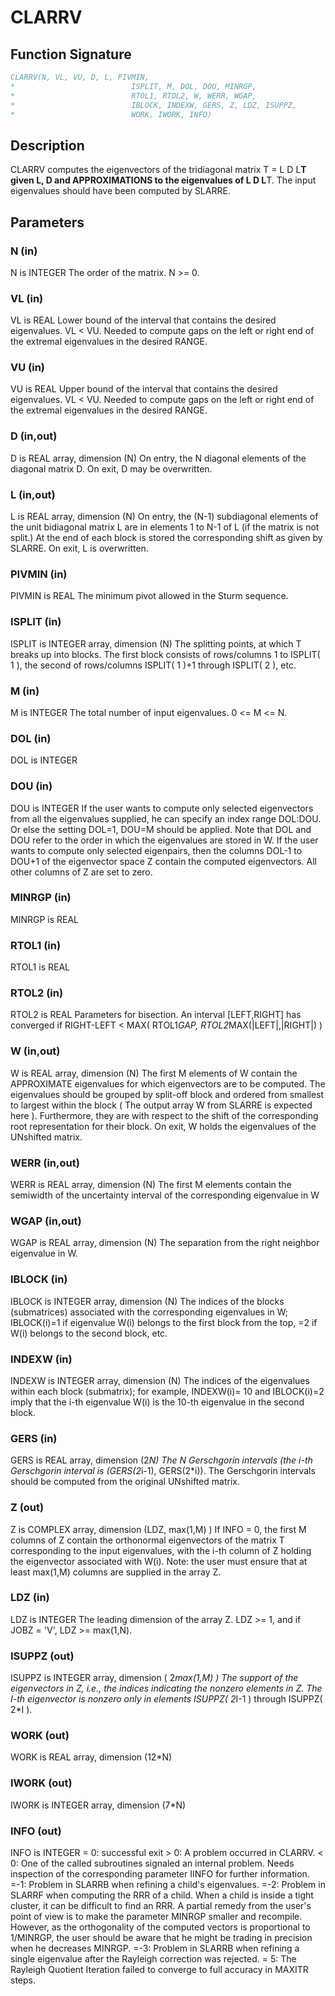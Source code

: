 # CLARRV

## Function Signature

```fortran
CLARRV(N, VL, VU, D, L, PIVMIN,
*                          ISPLIT, M, DOL, DOU, MINRGP,
*                          RTOL1, RTOL2, W, WERR, WGAP,
*                          IBLOCK, INDEXW, GERS, Z, LDZ, ISUPPZ,
*                          WORK, IWORK, INFO)
```

## Description


 CLARRV computes the eigenvectors of the tridiagonal matrix
 T = L D L**T given L, D and APPROXIMATIONS to the eigenvalues of L D L**T.
 The input eigenvalues should have been computed by SLARRE.

## Parameters

### N (in)

N is INTEGER The order of the matrix. N >= 0.

### VL (in)

VL is REAL Lower bound of the interval that contains the desired eigenvalues. VL < VU. Needed to compute gaps on the left or right end of the extremal eigenvalues in the desired RANGE.

### VU (in)

VU is REAL Upper bound of the interval that contains the desired eigenvalues. VL < VU. Needed to compute gaps on the left or right end of the extremal eigenvalues in the desired RANGE.

### D (in,out)

D is REAL array, dimension (N) On entry, the N diagonal elements of the diagonal matrix D. On exit, D may be overwritten.

### L (in,out)

L is REAL array, dimension (N) On entry, the (N-1) subdiagonal elements of the unit bidiagonal matrix L are in elements 1 to N-1 of L (if the matrix is not split.) At the end of each block is stored the corresponding shift as given by SLARRE. On exit, L is overwritten.

### PIVMIN (in)

PIVMIN is REAL The minimum pivot allowed in the Sturm sequence.

### ISPLIT (in)

ISPLIT is INTEGER array, dimension (N) The splitting points, at which T breaks up into blocks. The first block consists of rows/columns 1 to ISPLIT( 1 ), the second of rows/columns ISPLIT( 1 )+1 through ISPLIT( 2 ), etc.

### M (in)

M is INTEGER The total number of input eigenvalues. 0 <= M <= N.

### DOL (in)

DOL is INTEGER

### DOU (in)

DOU is INTEGER If the user wants to compute only selected eigenvectors from all the eigenvalues supplied, he can specify an index range DOL:DOU. Or else the setting DOL=1, DOU=M should be applied. Note that DOL and DOU refer to the order in which the eigenvalues are stored in W. If the user wants to compute only selected eigenpairs, then the columns DOL-1 to DOU+1 of the eigenvector space Z contain the computed eigenvectors. All other columns of Z are set to zero.

### MINRGP (in)

MINRGP is REAL

### RTOL1 (in)

RTOL1 is REAL

### RTOL2 (in)

RTOL2 is REAL Parameters for bisection. An interval [LEFT,RIGHT] has converged if RIGHT-LEFT < MAX( RTOL1*GAP, RTOL2*MAX(|LEFT|,|RIGHT|) )

### W (in,out)

W is REAL array, dimension (N) The first M elements of W contain the APPROXIMATE eigenvalues for which eigenvectors are to be computed. The eigenvalues should be grouped by split-off block and ordered from smallest to largest within the block ( The output array W from SLARRE is expected here ). Furthermore, they are with respect to the shift of the corresponding root representation for their block. On exit, W holds the eigenvalues of the UNshifted matrix.

### WERR (in,out)

WERR is REAL array, dimension (N) The first M elements contain the semiwidth of the uncertainty interval of the corresponding eigenvalue in W

### WGAP (in,out)

WGAP is REAL array, dimension (N) The separation from the right neighbor eigenvalue in W.

### IBLOCK (in)

IBLOCK is INTEGER array, dimension (N) The indices of the blocks (submatrices) associated with the corresponding eigenvalues in W; IBLOCK(i)=1 if eigenvalue W(i) belongs to the first block from the top, =2 if W(i) belongs to the second block, etc.

### INDEXW (in)

INDEXW is INTEGER array, dimension (N) The indices of the eigenvalues within each block (submatrix); for example, INDEXW(i)= 10 and IBLOCK(i)=2 imply that the i-th eigenvalue W(i) is the 10-th eigenvalue in the second block.

### GERS (in)

GERS is REAL array, dimension (2*N) The N Gerschgorin intervals (the i-th Gerschgorin interval is (GERS(2*i-1), GERS(2*i)). The Gerschgorin intervals should be computed from the original UNshifted matrix.

### Z (out)

Z is COMPLEX array, dimension (LDZ, max(1,M) ) If INFO = 0, the first M columns of Z contain the orthonormal eigenvectors of the matrix T corresponding to the input eigenvalues, with the i-th column of Z holding the eigenvector associated with W(i). Note: the user must ensure that at least max(1,M) columns are supplied in the array Z.

### LDZ (in)

LDZ is INTEGER The leading dimension of the array Z. LDZ >= 1, and if JOBZ = 'V', LDZ >= max(1,N).

### ISUPPZ (out)

ISUPPZ is INTEGER array, dimension ( 2*max(1,M) ) The support of the eigenvectors in Z, i.e., the indices indicating the nonzero elements in Z. The I-th eigenvector is nonzero only in elements ISUPPZ( 2*I-1 ) through ISUPPZ( 2*I ).

### WORK (out)

WORK is REAL array, dimension (12*N)

### IWORK (out)

IWORK is INTEGER array, dimension (7*N)

### INFO (out)

INFO is INTEGER = 0: successful exit > 0: A problem occurred in CLARRV. < 0: One of the called subroutines signaled an internal problem. Needs inspection of the corresponding parameter IINFO for further information. =-1: Problem in SLARRB when refining a child's eigenvalues. =-2: Problem in SLARRF when computing the RRR of a child. When a child is inside a tight cluster, it can be difficult to find an RRR. A partial remedy from the user's point of view is to make the parameter MINRGP smaller and recompile. However, as the orthogonality of the computed vectors is proportional to 1/MINRGP, the user should be aware that he might be trading in precision when he decreases MINRGP. =-3: Problem in SLARRB when refining a single eigenvalue after the Rayleigh correction was rejected. = 5: The Rayleigh Quotient Iteration failed to converge to full accuracy in MAXITR steps.


